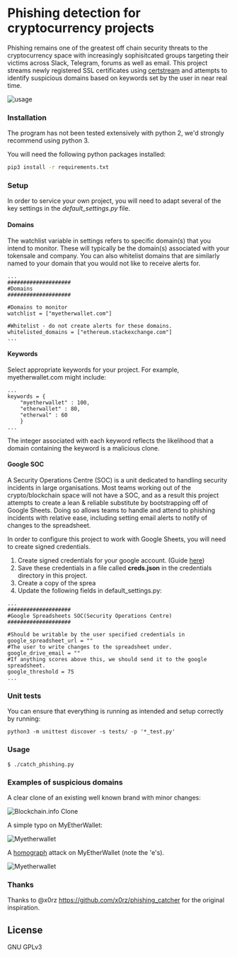 # Phishing detection for cryptocurrency projects

Phishing remains one of the greatest off chain security threats to the
cryptocurrency space with increasingly sophisitcated groups targeting
their victims across Slack, Telegram, forums as well as email. This
project streams newly registered SSL certificates using
[certstream](https://certstream.calidog.io/) and attempts to identify
suspicious domains based on keywords set by the user in near real time.

![usage](https://i.imgur.com/4BGuXkR.gif)

### Installation

The program has not been tested extensively with python 2, we'd strongly
recommend using python 3.

You will need the following python packages installed:

```sh
pip3 install -r requirements.txt
```

### Setup

In order to service your own project, you will need to adapt several of
the key settings in the *default_settings.py* file.

#### Domains

The watchlist variable in settings refers to specific domain(s) that you
intend to monitor. These will typically be the domain(s) associated with
your tokensale and company. You can also whitelist domains that are
similarly named to your domain that you would not like to receive alerts
for.
```
...
####################
#Domains
####################

#Domains to monitor
watchlist = ["myetherwallet.com"]

#Whitelist - do not create alerts for these domains.
whitelisted_domains = ["ethereum.stackexchange.com"]
...
```

#### Keywords

Select appropriate keywords for your project. For example, myetherwallet.com
might include:
```
...
keywords = {
    "myetherwallet" : 100,
    "etherwallet" : 80,
    "etherwal" : 60
    }
...
```

The integer associated with each keyword reflects the likelihood that a
domain containing the keyword is a malicious clone.

#### Google SOC

A Security Operations Centre (SOC) is a unit dedicated to handling
security incidents in large organisations. Most teams working
out of the crypto/blockchain space will not have a SOC, and as a result
this project attempts to create a lean & reliable substitute by
bootstrapping off of Google Sheets. Doing so allows teams to handle and
attend to phishing incidents with relative ease, including setting email
alerts to notify of changes to the spreadsheet.

In order to configure this project to work with Google Sheets, you will
need to create signed credentials.

1. Create signed credentials for your google account. (Guide [here](https://gspread.readthedocs.io/en/latest/oauth2.html))
2. Save these credentials in a file called **creds.json** in the credentials
directory in this project.
3. Create a copy of the sprea
4. Update the following fields in default_settings.py:
```
...
####################
#Google Spreadsheets SOC(Security Operations Centre)
####################

#Should be writable by the user specified credentials in
google_spreadsheet_url = ""
#The user to write changes to the spreadsheet under.
google_drive_email = ""
#If anything scores above this, we should send it to the google spreadsheet.
google_threshold = 75
...
```

### Unit tests
You can ensure that everything is running as intended and setup correctly
by running:
```
python3 -m unittest discover -s tests/ -p '*_test.py'
```

### Usage

```
$ ./catch_phishing.py
```

### Examples of suspicious domains

A clear clone of an existing well known brand with minor changes:

![Blockchain.info Clone](https://i.imgur.com/EBHn2VU.png)

A simple typo on MyEtherWallet:

![Myetherwallet](https://i.imgur.com/p0eXL68.png)

A [homograph](https://en.wikipedia.org/wiki/IDN_homograph_attack) attack
on MyEtherWallet (note the 'e's).

![Myetherwallet](https://i.imgur.com/YSTKcCC.png)

### Thanks
Thanks to @x0rz https://github.com/x0rz/phishing_catcher for the original inspiration.

License
----
GNU GPLv3
